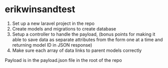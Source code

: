 # erikwinsandtest

1. Set up a new laravel project in the repo
2. Create models and migrations to create database
3. Setup a controller to handle the payload, (bonus points for making it able to save data as separate attributes from the form one at a time and returning model ID in JSON response)
4. Make sure each array of data links to parent models correctly


Payload is in the payload.json file in the root of the repo
